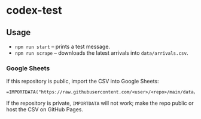 # codex-test

## Usage

- `npm run start` – prints a test message.
- `npm run scrape` – downloads the latest arrivals into `data/arrivals.csv`.

### Google Sheets

If this repository is public, import the CSV into Google Sheets:

```
=IMPORTDATA("https://raw.githubusercontent.com/<user>/<repo>/main/data/arrivals.csv")
```

If the repository is private, `IMPORTDATA` will not work; make the repo public or host the CSV on GitHub Pages.
